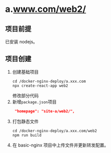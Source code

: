 # a.www.com/web2/

## 项目前提

已安装 nodejs。

## 项目创建

1. 创建基础项目
   ```
   cd /docker-nginx-deploy/a.xxx.com
   npx create-react-app web2
   ```
   修改部分代码
2. 新增`package.json`项目
   ```json
    "homepage": "site-a/web2/",
   ```
3. 打包静态文件
   ```
   cd /docker-nginx-deploy/a.xxx.com/web2
   npm run build
   ```
4. 在 basic-nginx 项目中上传文件并更新转发配置。
